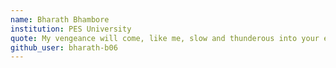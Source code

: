 ```yaml
---
name: Bharath Bhambore
institution: PES University
quote: My vengeance will come, like me, slow and thunderous into your eyes.
github_user: bharath-b06
--- 
```

